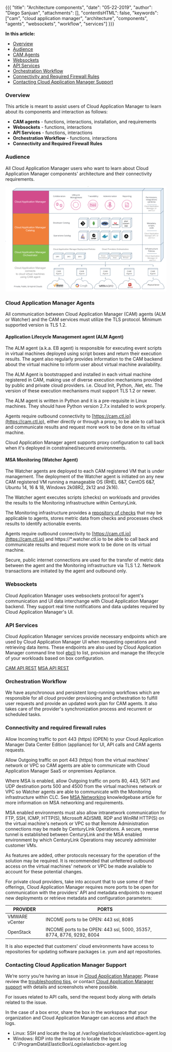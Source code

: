 {{{
"title": "Architecture components",
"date": "05-22-2019",
"author": "Diego Sanjuan",
"attachments": [],
"contentIsHTML": false,
"keywords": ["cam", "cloud application manager", "architecture", "components", "agents", "websockets", "workflow", "services"]
}}}


**In this article:**


* [Overview](#overview)
* [Audience](#audience)
* [CAM Agents](#cam-agents)
* [Websockets](#websockets)
* [API Services](#api-services)
* [Orchestration Workflow](#orchestration-workflow)
* [Connectivity and Required Firewall Rules](#connectivity-and-required-firewall-rules)
* [Contacting Cloud Application Manager Support](#contacting-cloud-application-manager-support)


### Overview


This article is meant to assist users of Cloud Application Manager to learn about its components and interaction as follows:

* **CAM agents** - functions, interactions, installation, and requirements
* **Websockets** - functions, interactions
* **API Services** - functions, interactions
* **Orchestration Workflow** - functions, interactions
* **Connectivity and Required Firewall Rules**


### Audience


All Cloud Application Manager users who want to learn about Cloud Application Manager components' architecture and their connectivity requirements.


![Cloud Application Manager Components](../../images/cloud-application-manager/components.png)


### Cloud Application Manager Agents


All communication between Cloud Application Manager (CAM) agents (ALM or Watcher) and the CAM services must utilize the TLS protocol.  Minimum supported version is TLS 1.2.

#### Application Lifecycle Management agent (ALM Agent)


The ALM agent (a.k.a. EB agent) is responsible for executing event scripts in virtual machines deployed using script boxes and return their execution results. The agent also regularly provides information to the CAM backend about the virtual machine to inform user about virtual machine availability.

The ALM Agent is bootstrapped and installed in each virtual machine registered in CAM, making use of diverse execution mechanisms provided by public and private cloud providers. i.e. Cloud Init, Python, .Net, etc. The version of these execution mechanisms must support TLS 1.2 or newer.

The ALM agent is written in Python and it is a pre-requisite in Linux machines. They should have Python version 2.7.x installed to work properly.

Agents require outbound connectivity to [https://cam.ctl.io](https://cam.ctl.io), either directly or through a proxy, to be able to call back and communicate results and request more work to be done on its virtual machine. 

Cloud Application Manager agent supports proxy configuration to call back when it's deployed in constrained/secured environments.

#### MSA Monitoring (Watcher Agent)

The Watcher agents are deployed to each CAM registered VM that is under management.  The deployment of the Watcher agent is initiated on any new CAM registered VM running a manageable OS (RHEL 6&7, CentOS 6&7, Ubuntu 14, 16 & 18, Windows 2k08R2, 2k12 and 2k16).  

The Watcher agent executes scripts (checks) on workloads and provides the results to the Monitoring infrastructure within CenturyLink. 

The Monitoring infrastructure provides a [repository of checks](https://watcher.ctl.io/docs/check_types/) that may be applicable to agents, stores metric data from checks and processes check results to identify actionable events. 

Agents require outbound connectivity to [https://cam.ctl.io](https://cam.ctl.io) and https://\*.watcher.ctl.io to be able to call back and communicate results and request more work to be done on its virtual machine.  

Secure, public internet connections are used for the transfer of metric data between the agent and the Monitoring infrastructure via TLS 1.2. Network transactions are initiated by the agent and outbound only. 


### Websockets


Cloud Application Manager uses websockets protocol for agent's communication and UI data interchange with Cloud Application Manager backend. They support real time notifications and data updates required by Cloud Application Manager's UI.


### API Services


Cloud Application Manager services provide necessary endpoints which are used by Cloud Application Manager UI when requesting operations and retrieving data items. These endpoints are also used by Cloud Application Manager command line tool [ebcli](../Tutorials/ebcli-tutorial.md) to list, provision and manage the lifecycle of your workloads based on box configuration.

[CAM API REST](https://www.ctl.io/api-docs/cam/)
[MSA API REST](https://monitoring.cam.ctl.io/docs/swagger/)


### Orchestration Workflow


We have asynchronous and persistent long-running workflows which are responsible for all cloud provider provisioning and orchestration to fulfill user requests and provide an updated work plan for CAM agents. It also takes care of the provider's synchronization process and recurrent or scheduled tasks.


### Connectivity and required firewall rules


Allow Incoming traffic to port 443 (https) (OPEN) to your Cloud Application Manager Data Center Edition (appliance) for UI, API calls and CAM agents requests.

Allow Outgoing traffic on port 443 (https) from the virtual machines' network or VPC so CAM agents are able to communicate with Cloud Application Manager SaaS or onpremises Appliance.

Where MSA is enabled, allow Outgoing traffic on ports 80, 443, 5671 and UDP destination ports 500 and 4500 from the virtual machines network or VPC so Watcher agents are able to communicate with the Monitoring infrastructure within CLC.  See [MSA Networking](https://www.ctl.io/knowledge-base/cloud-application-manager/managed-services/msa-networking/) knowledgebase article for more information on MSA networking and requirements.

MSA enabled environments must also allow intranetwork communication for FTP, SSH, ICMP, HTTP(S), Microsoft AD/SMB, RDP and WinRM HTTP(S) on the virtual machine's network or VPC so that Remote Administration connections may be made by CenturyLink Operations. A secure, reverse tunnel is established between CenturyLink and the MSA enabled environment by which CenturyLink Operations may securely administer customer VMs.  

As features are added, other protocols necessary for the operation of the solution may be required.  It is recommended that unfettered outbound access on the virtual machines' network or VPC be made available to account for these potential changes. 

For private cloud providers, take into account that to use some of their offerings, Cloud Application Manager requires more ports to be open for communication with the providers' API and metadata endpoints to request new deployments or retrieve metadata and configuration parameters:

|  PROVIDER     |  PORTS                                                                |
|---------------|-----------------------------------------------------------------------|
| VMWARE vCenter| INCOME ports to be OPEN: 443 ssl, 8085                                |
| OpenStack     | INCOME ports to be OPEN: 443 ssl, 5000, 35357, 8774, 8776, 9292, 8004 |

It is also expected that customers' cloud environments have access to repositories for updating software packages i.e. yum and apt repositories.  


### Contacting Cloud Application Manager Support


We’re sorry you’re having an issue in [Cloud Application Manager](https://www.ctl.io/cloud-application-manager/). Please review the [troubleshooting tips](../Troubleshooting/troubleshooting-tips.md), or contact [Cloud Application Manager support](mailto:cloudsupport@centurylink.com) with details and screenshots where possible.

For issues related to API calls, send the request body along with details related to the issue.

In the case of a box error, share the box in the workspace that your organization and Cloud Application Manager can access and attach the logs.
* Linux: SSH and locate the log at /var/log/elasticbox/elasticbox-agent.log
* Windows: RDP into the instance to locate the log at C:\ProgramData\ElasticBox\Logs\elasticbox-agent.log
